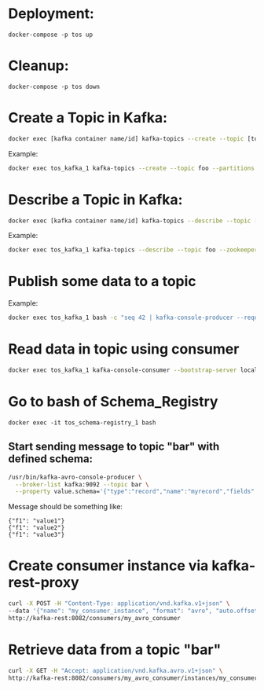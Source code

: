 # Deployment:
`docker-compose -p tos up`

# Cleanup:
`docker-compose -p tos down`

# Create a Topic in Kafka:
```bash
docker exec [kafka container name/id] kafka-topics --create --topic [topic name] --partitions 1 --replication-factor 1 --if-not-exists --zookeeper zookeeper:2181
```  
Example: 
```bash
docker exec tos_kafka_1 kafka-topics --create --topic foo --partitions 1 --replication-factor 1 --if-not-exists --zookeeper zookeeper:2181
```

# Describe a Topic in Kafka:
```bash
docker exec [kafka container name/id] kafka-topics --describe --topic [topic name] --zookeeper zookeeper:2181
```  
Example:
```bash
docker exec tos_kafka_1 kafka-topics --describe --topic foo --zookeeper zookeeper:2181
```

# Publish some data to a topic
Example:
```bash
docker exec tos_kafka_1 bash -c "seq 42 | kafka-console-producer --request-required-acks 1 --broker-list localhost:9092 --topic foo && echo 'Produced 42 messages.'"
```

# Read data in topic using consumer
```bash
docker exec tos_kafka_1 kafka-console-consumer --bootstrap-server localhost:9092 --topic foo --new-consumer --from-beginning --max-messages 42
```

# Go to bash of Schema_Registry
`docker exec -it tos_schema-registry_1 bash`

## Start sending message to topic "bar" with defined schema:
```bash
/usr/bin/kafka-avro-console-producer \
  --broker-list kafka:9092 --topic bar \
  --property value.schema='{"type":"record","name":"myrecord","fields":[{"name":"f1","type":"string"}]}'
```
Message should be something like:
```text
{"f1": "value1"}
{"f1": "value2"}
{"f1": "value3"}
```

# Create consumer instance via kafka-rest-proxy
```bash
curl -X POST -H "Content-Type: application/vnd.kafka.v1+json" \
--data '{"name": "my_consumer_instance", "format": "avro", "auto.offset.reset": "smallest"}' \
http://kafka-rest:8082/consumers/my_avro_consumer
```

# Retrieve data from a topic "bar"
```bash
curl -X GET -H "Accept: application/vnd.kafka.avro.v1+json" \
http://kafka-rest:8082/consumers/my_avro_consumer/instances/my_consumer_instance/topics/bar
```